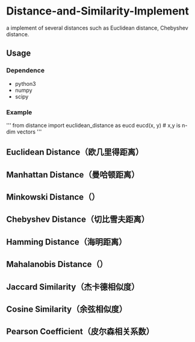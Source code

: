 # Distance-and-Similarity-Implement
a implement of several distances such as Euclidean distance, Chebyshev distance. 
## Usage
### Dependence
- python3
- numpy
- scipy
### Example
'''
from distance import euclidean_distance as eucd
eucd(x, y) # x,y is n-dim vectors
'''
## Euclidean Distance（欧几里得距离）
## Manhattan Distance（曼哈顿距离）
## Minkowski Distance（）
## Chebyshev Distance（切比雪夫距离）
## Hamming Distance（海明距离）
## Mahalanobis Distance（）
## Jaccard Similarity（杰卡德相似度）
## Cosine Similarity（余弦相似度）
## Pearson Coefficient（皮尔森相关系数）
